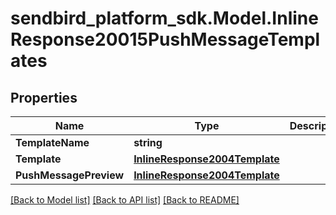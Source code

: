 
# sendbird_platform_sdk.Model.InlineResponse20015PushMessageTemplates

## Properties

Name | Type | Description | Notes
------------ | ------------- | ------------- | -------------
**TemplateName** | **string** |  | [optional] 
**Template** | [**InlineResponse2004Template**](InlineResponse2004Template.md) |  | [optional] 
**PushMessagePreview** | [**InlineResponse2004Template**](InlineResponse2004Template.md) |  | [optional] 

[[Back to Model list]](../README.md#documentation-for-models)
[[Back to API list]](../README.md#documentation-for-api-endpoints)
[[Back to README]](../README.md)

